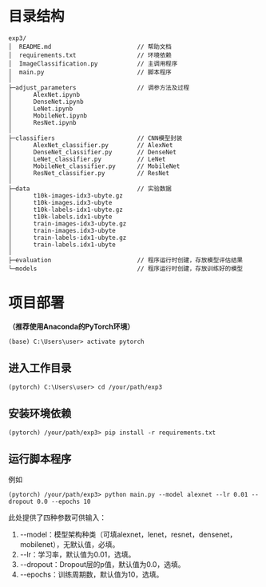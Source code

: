 # 目录结构
```
exp3/
│  README.md                        // 帮助文档
│  requirements.txt                 // 环境依赖
│  ImageClassification.py           // 主调用程序
│  main.py                          // 脚本程序
│  
├─adjust_parameters                 // 调参方法及过程
│      AlexNet.ipynb
│      DenseNet.ipynb
│      LeNet.ipynb
│      MobileNet.ipynb
│      ResNet.ipynb
│      
├─classifiers                       // CNN模型封装
│      AlexNet_classifier.py        // AlexNet
│      DenseNet_classifier.py       // DenseNet
│      LeNet_classifier.py          // LeNet
│      MobileNet_classifier.py      // MobileNet
│      ResNet_classifier.py         // ResNet
│          
├─data                              // 实验数据
│      t10k-images-idx3-ubyte.gz
│      t10k-images.idx3-ubyte
│      t10k-labels-idx1-ubyte.gz
│      t10k-labels.idx1-ubyte
│      train-images-idx3-ubyte.gz
│      train-images.idx3-ubyte
│      train-labels-idx1-ubyte.gz
│      train-labels.idx1-ubyte
│      
├─evaluation                        // 程序运行时创建，存放模型评估结果
└─models                            // 程序运行时创建，存放训练好的模型
```
# 项目部署
**（推荐使用Anaconda的PyTorch环境）**
```
(base) C:\Users\user> activate pytorch
```
## 进入工作目录
```
(pytorch) C:\Users\user> cd /your/path/exp3
```
## 安装环境依赖
```
(pytorch) /your/path/exp3> pip install -r requirements.txt
```
## 运行脚本程序
例如
```
(pytorch) /your/path/exp3> python main.py --model alexnet --lr 0.01 --dropout 0.0 --epochs 10
```
此处提供了四种参数可供输入：

1. --model：模型架构种类（可填alexnet，lenet，resnet，densenet，mobilenet），无默认值，必填。
2. --lr：学习率，默认值为0.01，选填。
3. --dropout：Dropout层的p值，默认值为0.0，选填。
4. --epochs：训练周期数，默认值为10，选填。
